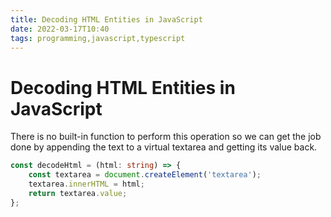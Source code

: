 ```yaml
---
title: Decoding HTML Entities in JavaScript
date: 2022-03-17T10:40
tags: programming,javascript,typescript
---
```


# Decoding HTML Entities in JavaScript

There is no built-in function to perform this operation so we can get the job done by appending the text to a virtual textarea and getting its value back.

```ts
const decodeHtml = (html: string) => {
    const textarea = document.createElement('textarea');
    textarea.innerHTML = html;
    return textarea.value;
};
```
